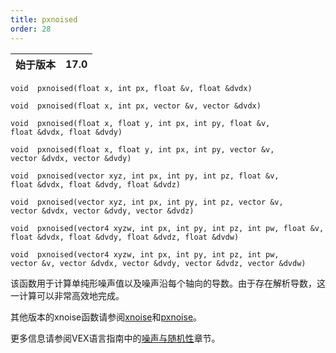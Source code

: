 ```yaml
---
title: pxnoised
order: 28
---
```

| 始于版本 | 17.0 |
| --- | --- |

`void  pxnoised(float x, int px, float &v, float &dvdx)`

`void  pxnoised(float x, int px, vector &v, vector &dvdx)`

`void  pxnoised(float x, float y, int px, int py, float &v, float &dvdx, float &dvdy)`

`void  pxnoised(float x, float y, int px, int py, vector &v, vector &dvdx, vector &dvdy)`

`void  pxnoised(vector xyz, int px, int py, int pz, float &v, float &dvdx, float &dvdy, float &dvdz)`

`void  pxnoised(vector xyz, int px, int py, int pz, vector &v, vector &dvdx, vector &dvdy, vector &dvdz)`

`void  pxnoised(vector4 xyzw, int px, int py, int pz, int pw, float &v, float &dvdx, float &dvdy, float &dvdz, float &dvdw)`

`void  pxnoised(vector4 xyzw, int px, int py, int pz, int pw, vector &v, vector &dvdx, vector &dvdy, vector &dvdz, vector &dvdw)`

该函数用于计算单纯形噪声值以及噪声沿每个轴向的导数。由于存在解析导数，这一计算可以非常高效地完成。

其他版本的xnoise函数请参阅[xnoise](xnoise.html "单纯形噪声与Perlin噪声非常相似，不同之处在于采样点位于单纯形网格而非规则网格上。这减少了网格伪影。同时使用了更高阶的B样条来提供更好的导数。")和[pxnoise](pxnoise.html "单纯形噪声与Perlin噪声非常相似，不同之处在于采样点位于单纯形网格而非规则网格上。这减少了网格伪影。同时使用了更高阶的B样条来提供更好的导数。这是周期性单纯形噪声")。

更多信息请参阅VEX语言指南中的[噪声与随机性](../random.html)章节。